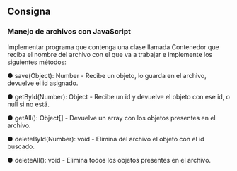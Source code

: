 ## Consigna
### Manejo de archivos con JavaScript

Implementar programa que contenga una clase llamada Contenedor que reciba el nombre del archivo con el que va a trabajar e implemente los siguientes métodos:

● save(Object): Number - Recibe un objeto, lo guarda en el archivo, devuelve el id asignado.

● getById(Number): Object - Recibe un id y devuelve el objeto con ese id, o null si no está.

● getAll(): Object[] - Devuelve un array con los objetos presentes en el archivo.

● deleteById(Number): void - Elimina del archivo el objeto con el id buscado.

● deleteAll(): void - Elimina todos los objetos presentes en el archivo.
